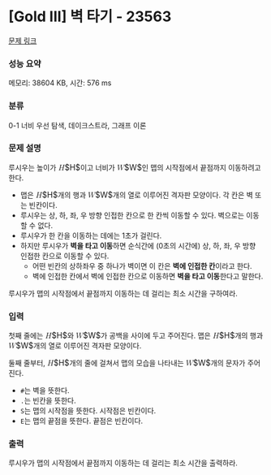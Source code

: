 # [Gold III] 벽 타기 - 23563 

[문제 링크](https://www.acmicpc.net/problem/23563) 

### 성능 요약

메모리: 38604 KB, 시간: 576 ms

### 분류

0-1 너비 우선 탐색, 데이크스트라, 그래프 이론

### 문제 설명

<p>루시우는 높이가 <mjx-container class="MathJax" jax="CHTML" style="font-size: 109%; position: relative;"><mjx-math class="MJX-TEX" aria-hidden="true"><mjx-mi class="mjx-i"><mjx-c class="mjx-c1D43B TEX-I"></mjx-c></mjx-mi></mjx-math><mjx-assistive-mml unselectable="on" display="inline"><math xmlns="http://www.w3.org/1998/Math/MathML"><mi>H</mi></math></mjx-assistive-mml><span aria-hidden="true" class="no-mathjax mjx-copytext">$H$</span></mjx-container>이고 너비가 <mjx-container class="MathJax" jax="CHTML" style="font-size: 109%; position: relative;"><mjx-math class="MJX-TEX" aria-hidden="true"><mjx-mi class="mjx-i"><mjx-c class="mjx-c1D44A TEX-I"></mjx-c></mjx-mi></mjx-math><mjx-assistive-mml unselectable="on" display="inline"><math xmlns="http://www.w3.org/1998/Math/MathML"><mi>W</mi></math></mjx-assistive-mml><span aria-hidden="true" class="no-mathjax mjx-copytext">$W$</span></mjx-container>인 맵의 시작점에서 끝점까지 이동하려고 한다.</p>

<ul>
	<li>맵은 <mjx-container class="MathJax" jax="CHTML" style="font-size: 109%; position: relative;"><mjx-math class="MJX-TEX" aria-hidden="true"><mjx-mi class="mjx-i"><mjx-c class="mjx-c1D43B TEX-I"></mjx-c></mjx-mi></mjx-math><mjx-assistive-mml unselectable="on" display="inline"><math xmlns="http://www.w3.org/1998/Math/MathML"><mi>H</mi></math></mjx-assistive-mml><span aria-hidden="true" class="no-mathjax mjx-copytext">$H$</span></mjx-container>개의 행과 <mjx-container class="MathJax" jax="CHTML" style="font-size: 109%; position: relative;"><mjx-math class="MJX-TEX" aria-hidden="true"><mjx-mi class="mjx-i"><mjx-c class="mjx-c1D44A TEX-I"></mjx-c></mjx-mi></mjx-math><mjx-assistive-mml unselectable="on" display="inline"><math xmlns="http://www.w3.org/1998/Math/MathML"><mi>W</mi></math></mjx-assistive-mml><span aria-hidden="true" class="no-mathjax mjx-copytext">$W$</span></mjx-container>개의 열로 이루어진 격자판 모양이다. 각 칸은 벽 또는 빈칸이다.</li>
	<li>루시우는 상, 하, 좌, 우 방향 인접한 칸으로 한 칸씩 이동할 수 있다. 벽으로는 이동할 수 없다.</li>
	<li>루시우가 한 칸을 이동하는 데에는 1초가 걸린다.</li>
	<li>하지만 루시우가 <strong>벽을 타고 이동</strong>하면 순식간에 (0초의 시간에) 상, 하, 좌, 우 방향 인접한 칸으로 이동할 수 있다.
	<ul>
		<li>어떤 빈칸의 상하좌우 중 하나가 벽이면 이 칸은 <strong>벽에 인접한 칸</strong>이라고 한다.</li>
		<li>벽에 인접한 칸에서 벽에 인접한 칸으로 이동하면 <strong>벽을 타고 이동</strong>한다고 말한다.</li>
	</ul>
	</li>
</ul>

<p>루시우가 맵의 시작점에서 끝점까지 이동하는 데 걸리는 최소 시간을 구하여라.</p>

### 입력 

 <p>첫째 줄에는 <mjx-container class="MathJax" jax="CHTML" style="font-size: 109%; position: relative;"><mjx-math class="MJX-TEX" aria-hidden="true"><mjx-mi class="mjx-i"><mjx-c class="mjx-c1D43B TEX-I"></mjx-c></mjx-mi></mjx-math><mjx-assistive-mml unselectable="on" display="inline"><math xmlns="http://www.w3.org/1998/Math/MathML"><mi>H</mi></math></mjx-assistive-mml><span aria-hidden="true" class="no-mathjax mjx-copytext">$H$</span></mjx-container>와 <mjx-container class="MathJax" jax="CHTML" style="font-size: 109%; position: relative;"><mjx-math class="MJX-TEX" aria-hidden="true"><mjx-mi class="mjx-i"><mjx-c class="mjx-c1D44A TEX-I"></mjx-c></mjx-mi></mjx-math><mjx-assistive-mml unselectable="on" display="inline"><math xmlns="http://www.w3.org/1998/Math/MathML"><mi>W</mi></math></mjx-assistive-mml><span aria-hidden="true" class="no-mathjax mjx-copytext">$W$</span></mjx-container>가 공백을 사이에 두고 주어진다. 맵은 <mjx-container class="MathJax" jax="CHTML" style="font-size: 109%; position: relative;"><mjx-math class="MJX-TEX" aria-hidden="true"><mjx-mi class="mjx-i"><mjx-c class="mjx-c1D43B TEX-I"></mjx-c></mjx-mi></mjx-math><mjx-assistive-mml unselectable="on" display="inline"><math xmlns="http://www.w3.org/1998/Math/MathML"><mi>H</mi></math></mjx-assistive-mml><span aria-hidden="true" class="no-mathjax mjx-copytext">$H$</span></mjx-container>개의 행과 <mjx-container class="MathJax" jax="CHTML" style="font-size: 109%; position: relative;"><mjx-math class="MJX-TEX" aria-hidden="true"><mjx-mi class="mjx-i"><mjx-c class="mjx-c1D44A TEX-I"></mjx-c></mjx-mi></mjx-math><mjx-assistive-mml unselectable="on" display="inline"><math xmlns="http://www.w3.org/1998/Math/MathML"><mi>W</mi></math></mjx-assistive-mml><span aria-hidden="true" class="no-mathjax mjx-copytext">$W$</span></mjx-container>개의 열로 이루어진 격자판 모양이다.</p>

<p>둘째 줄부터, <mjx-container class="MathJax" jax="CHTML" style="font-size: 109%; position: relative;"><mjx-math class="MJX-TEX" aria-hidden="true"><mjx-mi class="mjx-i"><mjx-c class="mjx-c1D43B TEX-I"></mjx-c></mjx-mi></mjx-math><mjx-assistive-mml unselectable="on" display="inline"><math xmlns="http://www.w3.org/1998/Math/MathML"><mi>H</mi></math></mjx-assistive-mml><span aria-hidden="true" class="no-mathjax mjx-copytext">$H$</span></mjx-container>개의 줄에 걸쳐서 맵의 모습을 나타내는 <mjx-container class="MathJax" jax="CHTML" style="font-size: 109%; position: relative;"><mjx-math class="MJX-TEX" aria-hidden="true"><mjx-mi class="mjx-i"><mjx-c class="mjx-c1D44A TEX-I"></mjx-c></mjx-mi></mjx-math><mjx-assistive-mml unselectable="on" display="inline"><math xmlns="http://www.w3.org/1998/Math/MathML"><mi>W</mi></math></mjx-assistive-mml><span aria-hidden="true" class="no-mathjax mjx-copytext">$W$</span></mjx-container>개의 문자가 주어진다.</p>

<ul>
	<li><code>#</code>는 벽을 뜻한다.</li>
	<li><code>.</code>는 빈칸을 뜻한다.</li>
	<li><code>S</code>는 맵의 시작점을 뜻한다. 시작점은 빈칸이다.</li>
	<li><code>E</code>는 맵의 끝점을 뜻한다. 끝점은 빈칸이다.</li>
</ul>

### 출력 

 <p>루시우가 맵의 시작점에서 끝점까지 이동하는 데 걸리는 최소 시간을 출력하라.</p>

